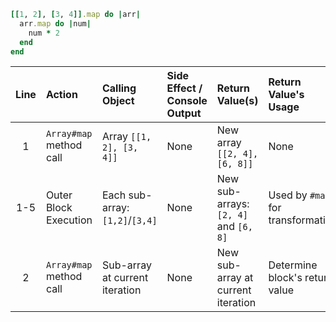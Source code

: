 ```ruby
[[1, 2], [3, 4]].map do |arr|
  arr.map do |num|
    num * 2
  end
end
```

| **Line** | **Action**              | **Calling Object**              | **Side Effect / Console Output** | **Return Value(s)**                   | **Return Value's Usage**          |
| :---:    | :---------              | :---------                      | :------------------------------- | :------------------                   | :-----------------------          |
| 1        | `Array#map` method call | Array `[[1, 2], [3, 4]]`        | None                             | New array `[[2, 4], [6, 8]]`                        | None                              |
| 1-5      | Outer Block Execution   | Each sub-array: `[1,2]`/`[3,4]` | None                             | New sub-arrays: `[2, 4]` and `[6, 8]` | Used by `#map` for transformation |
| 2        | `Array#map` method call | Sub-array at current iteration  | None                             | New sub-array at current iteration    | Determine block's return value    |


